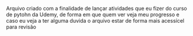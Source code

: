 Arquivo criado com a finalidade de lançar atividades que eu fizer do curso de pytohn da Udemy, de forma em que quem ver veja meu progresso e caso eu veja a ter alguma duvida o arquivo estar de forma mais acessícel para revisão
